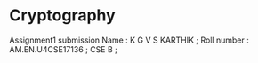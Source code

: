 # Cryptography
Assignment1 submission
Name : K G V S KARTHIK ;
Roll number : AM.EN.U4CSE17136 ;
CSE B ;


